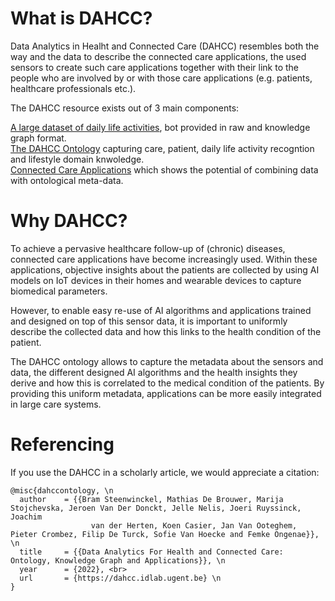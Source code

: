 

# What is DAHCC?
Data Analytics in Healht and Connected Care (DAHCC) resembles both the way and the data to describe the connected care applications, the used sensors to create such care applications together with their link to the people who are involved by or with those care applications (e.g. patients, healthcare professionals etc.).

The DAHCC resource exists out of 3 main components:

[A large dataset of daily life activities](https://dahcc.idlab.ugent.be/dataset.html), bot provided in raw and knowledge graph format.<br>
[The DAHCC Ontology](https://dahcc.idlab.ugent.be/Ontology/ActivityRecognition/) capturing care, patient, daily life activity recogntion and lifestyle domain knwoledge.<br>
[Connected Care Applications](https://dahcc.idlab.ugent.be/Applications.html) which shows the potential of combining data with ontological meta-data.<br>

# Why DAHCC?

To achieve a pervasive healthcare follow-up of (chronic) diseases, connected care applications have become increasingly used. Within these applications, objective insights about the patients are collected by using AI models on IoT devices in their homes and wearable devices to capture biomedical parameters. 

However, to enable easy re-use of AI algorithms and applications trained and designed on top of this sensor data, it is important to uniformly describe the collected data and how this links to the health condition of the patient. 

The DAHCC ontology allows to capture the metadata about the sensors and data, the different designed AI algorithms and the health insights they derive and how this is correlated to the medical condition of the patients. By providing this uniform metadata, applications can be more easily integrated in large care systems.


# Referencing
If you use the DAHCC in a scholarly article, we would appreciate a citation:

```
@misc{dahccontology, \n
  author    = {{Bram Steenwinckel, Mathias De Brouwer, Marija Stojchevska, Jeroen Van Der Donckt, Jelle Nelis, Joeri Ruyssinck, Joachim 
                  van der Herten, Koen Casier, Jan Van Ooteghem, Pieter Crombez, Filip De Turck, Sofie Van Hoecke and Femke Ongenae}}, \n
  title     = {{Data Analytics For Health and Connected Care: Ontology, Knowledge Graph and Applications}}, \n
  year      = {2022}, <br>
  url       = {https://dahcc.idlab.ugent.be} \n
}
```
